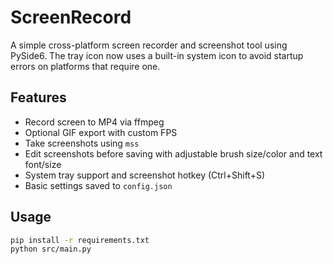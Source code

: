 # ScreenRecord

A simple cross-platform screen recorder and screenshot tool using PySide6.
The tray icon now uses a built-in system icon to avoid startup errors on
platforms that require one.

## Features
- Record screen to MP4 via ffmpeg
- Optional GIF export with custom FPS
- Take screenshots using `mss`
- Edit screenshots before saving with adjustable brush size/color and text font/size
- System tray support and screenshot hotkey (Ctrl+Shift+S)
- Basic settings saved to `config.json`

## Usage
```bash
pip install -r requirements.txt
python src/main.py
```
